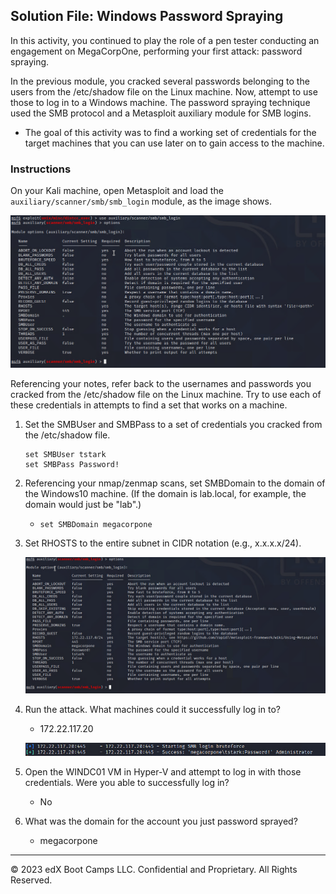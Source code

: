 ## Solution File: Windows Password Spraying

In this activity, you continued to play the role of a pen tester conducting an engagement on MegaCorpOne, performing your first attack: password spraying. 

In the previous module, you cracked several passwords belonging to the users from the /etc/shadow file on the Linux machine. Now, attempt to use those to log in to a Windows machine. The password spraying technique used the SMB protocol and a Metasploit auxiliary module for SMB logins.

- The goal of this activity was to find a working set of credentials for the target machines that you can use later on to gain access to the machine.

### Instructions

On your Kali machine, open Metasploit and load the `auxiliary/scanner/smb/smb_login` module, as the image shows.

![A screenshot depicts the loaded modules.](../SMBLogin.PNG)

Referencing your notes, refer back to the usernames and passwords you cracked from the /etc/shadow file on the Linux machine. Try to use each of these credentials in attempts to find a set that works on a machine. 

1. Set the SMBUser and SMBPass to a set of credentials you cracked from the /etc/shadow file. 

	```
	set SMBUser tstark
	set SMBPass Password!
	```

2. Referencing your nmap/zenmap scans, set SMBDomain to the domain of the Windows10 machine. (If the domain is lab.local, for example, the domain would just be "lab".)

	 - `set SMBDomain megacorpone`

3. Set RHOSTS to the entire subnet in CIDR notation (e.g., x.x.x.x/24).

     ![A screenshot depicts RHOSTS set to the subnet in CIDR notation.](smboptions.PNG)

4. Run the attack. What machines could it successfully log in to?

     - 172.22.117.20
	
	  ![A screenshot depicts a successful login.](pass.PNG)

5. Open the WINDC01 VM in Hyper-V and attempt to log in with those credentials. Were you able to successfully log in?

     - No

6. What was the domain for the account you just password sprayed?

     - megacorpone

---
&copy; 2023 edX Boot Camps LLC. Confidential and Proprietary. All Rights Reserved.



